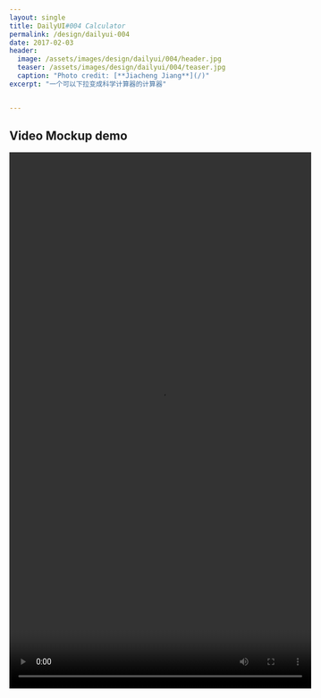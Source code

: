 ```yaml
---
layout: single
title: DailyUI#004 Calculator
permalink: /design/dailyui-004
date: 2017-02-03
header:
  image: /assets/images/design/dailyui/004/header.jpg
  teaser: /assets/images/design/dailyui/004/teaser.jpg
  caption: "Photo credit: [**Jiacheng Jiang**](/)"
excerpt: "一个可以下拉变成科学计算器的计算器"


---
```


## Video Mockup demo

<video width="540" height="960" controls>
    <source src="/assets/images/design/dailyui/004/demo.m4v" type="video/mp4">
    Your browser does not support the video tag.
</video>
